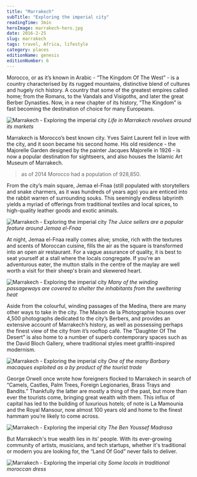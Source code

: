 ```yaml
---
title: "Marrakech"
subTitle: "Exploring the imperial city"
readingTime: 3min
heroImage: marrakech-hero.jpg
date: 2016-2-25
slug: marrakech
tags: travel, Africa, lifestyle
category: places
editionName: genesis
editionNumber: 6
---
```


Morocco, or as it’s known in Arabic - “The Kingdom Of The West” - is a country characterised by its rugged mountains, distinctive blend of cultures and hugely rich history. A country that some of the greatest empires called home; from the Romans, to the Vandals and Visigoths, and later the great Berber Dynasties. Now, in a new chapter of its history, “The Kingdom” is fast becoming the destination of choice for many Europeans.

![Marrakech - Exploring the imperial city](https://s3-eu-west-1.amazonaws.com/meta.hevnly.com/images/on-25-2-2016/a.jpg)
*Life in Marrakech revolves around its markets*

Marrakech is Morocco’s best known city. Yves Saint Laurent fell in love with the city, and it soon became his second home. His old residence - the Majorelle Garden designed by the painter Jacques Majorelle in 1926 - is now a popular destination for sightseers, and also houses the Islamic Art Museum of Marrakech.

>as of 2014 Morocco had a population of 928,850.

From the city’s main square, Jemaa el-Fnaa (still populated with storytellers and snake charmers, as it was hundreds of years ago) you are enticed into the rabbit warren of surrounding souks. This seemingly endless labyrinth yields a myriad of offerings from traditional textiles and local spices, to high-quality leather goods and exotic animals.

![Marrakech - Exploring the imperial city](https://s3-eu-west-1.amazonaws.com/meta.hevnly.com/images/on-25-2-2016/b.jpg)
*The Juice sellers are a popular feature around Jemaa el-Fnaa*

At night, Jemaa el-Fnaa really comes alive; smoke, rich with the textures and scents of Moroccan cuisine, fills the air as the square is transformed into an open air restaurant. For a vague assurance of quality, it is best to seat yourself at a stall where the locals congregate. If you're an adventurous eater, the mutton stalls in the centre of the maylay are well worth a visit for their sheep's brain and skewered heart.

![Marrakech - Exploring the imperial city](https://s3-eu-west-1.amazonaws.com/meta.hevnly.com/images/on-25-2-2016/c.jpg)
*Many of the winding passageways are covered to shelter the inhabitants from the sweltering heat*

Aside from the colourful, winding passages of the Medina, there are many other ways to take in the city. The Maison de la Photographie houses over 4,500 photographs dedicated to the city’s Berbers, and provides an extensive account of Marrakech’s history, as well as possessing perhaps the finest view of the city from it’s rooftop café. The “Daughter Of The Desert” is also home to a number of superb contemporary spaces such as the David Bloch Gallery, where traditional styles meet graffiti-inspired modernism.

![Marrakech - Exploring the imperial city](https://s3-eu-west-1.amazonaws.com/meta.hevnly.com/images/on-25-2-2016/d.jpg)
*One of the many Barbary macaques exploited as a by product of the tourist trade*

George Orwell once wrote how foreigners flocked to Marrakech in search of “Camels, Castles, Palm Trees, Foreign Legionaries, Brass Trays and Bandits.” Thankfully the latter are mostly a thing of the past, but more than ever the tourists come, bringing great wealth with them. This influx of capital has led to the building of luxurious hotels; of note is La Mamounia and the Royal Mansour, now almost 100 years old and home to the finest hammam you’re likely to come across.

![Marrakech - Exploring the imperial city](https://s3-eu-west-1.amazonaws.com/meta.hevnly.com/images/on-25-2-2016/e.jpg)
*The Ben Youssef Madrasa*

But Marrakech's true wealth lies in its’ people. With its ever-growing community of artists, musicians, and tech startups, whether it's traditional or modern you are looking for, the “Land Of God” never fails to deliver.

![Marrakech - Exploring the imperial city](https://s3-eu-west-1.amazonaws.com/meta.hevnly.com/images/on-25-2-2016/f.jpg)
*Some locals in traditional moroccan dress*
